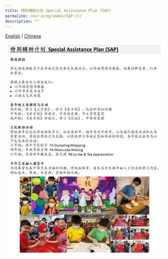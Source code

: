 ```yaml
---
title: 特别辅助计划 Special Assistance Plan (SAP)
permalink: /our-programmes/SAP-cl/
description: ""
---
```

[English](/our-programme-hidden/SAP-el/) | [Chinese](/our-programmes/SAP-cl/)

![特别辅助计划 Special Assistance Plan (SAP)](/images/Our%20Programmes/SAP%20CL.jpg)